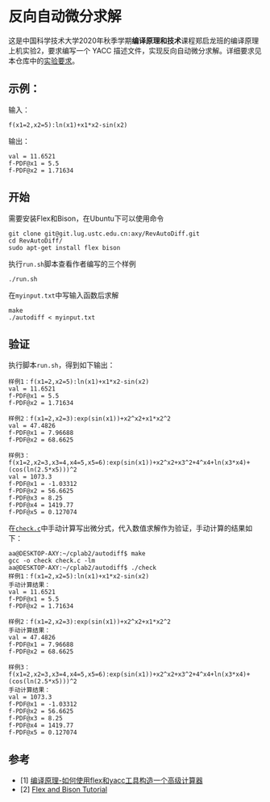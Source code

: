# 反向自动微分求解

这是中国科学技术大学2020年秋季学期**编译原理和技术**课程郑启龙班的编译原理上机实验2，要求编写一个 YACC 描述文件，实现反向自动微分求解。详细要求见本仓库中的[实验要求](./2020-compiler-lab-2.pdf)。

## 示例：

输入：
```text
f(x1=2,x2=5):ln(x1)+x1*x2-sin(x2)
```

输出：
```text
val = 11.6521
f-PDF@x1 = 5.5
f-PDF@x2 = 1.71634
```

## 开始

需要安装Flex和Bison，在Ubuntu下可以使用命令
```shell
git clone git@git.lug.ustc.edu.cn:axy/RevAutoDiff.git
cd RevAutoDiff/
sudo apt-get install flex bison
```

执行`run.sh`脚本查看作者编写的三个样例

```shell
./run.sh
```

在`myinput.txt`中写输入函数后求解

```shell
make
./autodiff < myinput.txt
```

## 验证

执行脚本`run.sh`，得到如下输出：

```text
样例1：f(x1=2,x2=5):ln(x1)+x1*x2-sin(x2)
val = 11.6521
f-PDF@x1 = 5.5
f-PDF@x2 = 1.71634

样例2：f(x1=2,x2=3):exp(sin(x1))+x2^x2+x1*x2^2
val = 47.4826
f-PDF@x1 = 7.96688
f-PDF@x2 = 68.6625

样例3：f(x1=2,x2=3,x3=4,x4=5,x5=6):exp(sin(x1))+x2^x2+x3^2+4^x4+ln(x3*x4)+(cos(ln(2.5*x5)))^2
val = 1073.3
f-PDF@x1 = -1.03312
f-PDF@x2 = 56.6625
f-PDF@x3 = 8.25
f-PDF@x4 = 1419.77
f-PDF@x5 = 0.127074

```
在[`check.c`](./check.c)中手动计算写出微分式，代入数值求解作为验证，手动计算的结果如下：

```text
aa@DESKTOP-AXY:~/cplab2/autodiff$ make
gcc -o check check.c -lm
aa@DESKTOP-AXY:~/cplab2/autodiff$ ./check
样例1：f(x1=2,x2=5):ln(x1)+x1*x2-sin(x2)
手动计算结果：
val = 11.6521
f-PDF@x1 = 5.5
f-PDF@x2 = 1.71634

样例2：f(x1=2,x2=3):exp(sin(x1))+x2^x2+x1*x2^2
手动计算结果：
val = 47.4826
f-PDF@x1 = 7.96688
f-PDF@x2 = 68.6625

样例3：f(x1=2,x2=3,x3=4,x4=5,x5=6):exp(sin(x1))+x2^x2+x3^2+4^x4+ln(x3*x4)+(cos(ln(2.5*x5)))^2
手动计算结果：
val = 1073.3
f-PDF@x1 = -1.03312
f-PDF@x2 = 56.6625
f-PDF@x3 = 8.25
f-PDF@x4 = 1419.77
f-PDF@x5 = 0.127074

```

## 参考

- [1] [编译原理-如何使用flex和yacc工具构造一个高级计算器](https://blog.csdn.net/liaopiankun0618/article/details/84232771)
- [2] [Flex and Bison Tutorial](https://www.cse.scu.edu/~mwang2/compiler/TutorialFlexBison.pdf)
